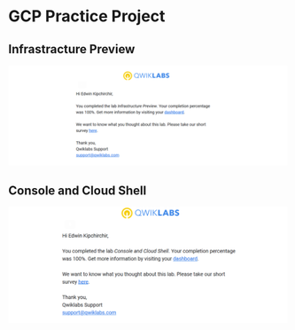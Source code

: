 # GCP Practice Project

## Infrastracture Preview
![Infratrcture](screenshots\infrastracture.png)

## Console and Cloud Shell
![Console](screenshots\Console.png)
